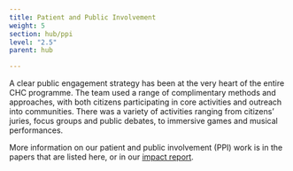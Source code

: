 ```yaml
---
title: Patient and Public Involvement
weight: 5
section: hub/ppi
level: "2.5"
parent: hub

---
```

A clear public engagement strategy has been at the very heart of the entire CHC programme. The team used a range of complimentary methods and approaches, with both citizens participating in core activities and outreach into communities.  There was a variety of activities ranging from citizens’ juries, focus groups and public debates, to immersive games and musical performances.  


More information on our patient and public involvement (PPI) work is in the papers that are listed here, or in our [impact report](https://www.chc-impact-report.co.uk).  
